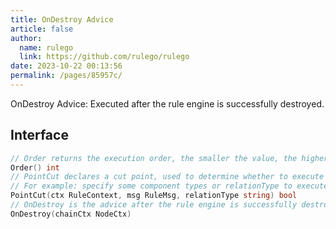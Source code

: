 ```yaml
---
title: OnDestroy Advice
article: false
author: 
  name: rulego
  link: https://github.com/rulego/rulego
date: 2023-10-22 00:13:56
permalink: /pages/85957c/
---
```


OnDestroy Advice: Executed after the rule engine is successfully destroyed.

## Interface

```go
// Order returns the execution order, the smaller the value, the higher the priority
Order() int
// PointCut declares a cut point, used to determine whether to execute the advice
// For example: specify some component types or relationType to execute the aspect logic; return ctx.Self().Type()=="mqttClient"
PointCut(ctx RuleContext, msg RuleMsg, relationType string) bool
// OnDestroy is the advice after the rule engine is successfully destroyed
OnDestroy(chainCtx NodeCtx)
```